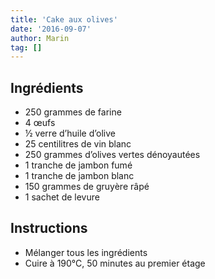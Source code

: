 ```yaml
---
title: 'Cake aux olives'
date: '2016-09-07'
author: Marin
tag: []
---
```

## Ingrédients
- 250 grammes de farine
- 4 œufs
- ½ verre d’huile d’olive
- 25 centilitres de vin blanc
- 250 grammes d’olives vertes dénoyautées
- 1 tranche de jambon fumé
- 1 tranche de jambon blanc
- 150 grammes de gruyère râpé
- 1 sachet de levure

## Instructions
- Mélanger tous les ingrédients
- Cuire à 190°C, 50 minutes au premier étage

